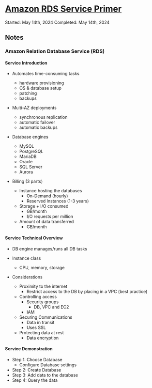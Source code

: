# [Amazon RDS Service Primer](https://explore.skillbuilder.aws/learn/course/287/amazon-rds-service-primer)

Started: May 14th, 2024
Completed: May 14th, 2024

## Notes
### Amazon Relation Database Service (RDS)
#### Service Introduction
- Automates time-consuming tasks
  - hardware provisioning
  - OS & database setup
  - patching
  - backups

- Multi-AZ deployments
  - synchronous replication
  - automatic failover
  - automatic backups

- Database engines
  - MySQL
  - PostgreSQL
  - MariaDB
  - Oracle
  - SQL Server
  - Aurora

- Billing (3 parts)
  - Instance hosting the databases
    - On-Demand (hourly)
    - Reserved Instances (1-3 years)
  - Storage + I/O consumed
    - GB/month
    - I/O requests per million
  - Amount of data transferred
    - GB/month

#### Service Technical Overview
- DB engine manages/runs all DB tasks
- Instance class
  - CPU, memory, storage

- Considerations
  - Proximity to the internet
    - Restrict access to the DB by placing in a VPC (best practice)
  - Controlling access
    - Security groups
      - DB, VPC and EC2
    - IAM
  - Securing Communications
    - Data in transit
    - Uses SSL
  - Protecting data at rest
    - Data encryption

#### Service Demonstration
- Step 1: Choose Database
  - Configure Database settings
- Step 2: Create Database
- Step 3: Add data to the database
- Step 4: Query the data
